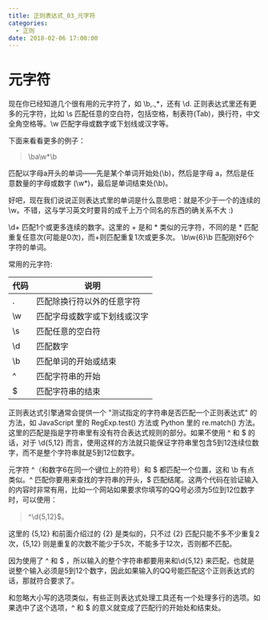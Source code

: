```yaml
---
title: 正则表达式_03_元字符
categories:
  - 正则
date: 2018-02-06 17:00:00
---
```

# 元字符
现在你已经知道几个很有用的元字符了，如 \b,.,*，还有 \d. 正则表达式里还有更多的元字符，比如 \s 匹配任意的空白符，包括空格，制表符(Tab)，换行符，中文全角空格等。\w 匹配字母或数字或下划线或汉字等。

下面来看看更多的例子：
>\ba\w*\b

匹配以字母a开头的单词——先是某个单词开始处(\b)，然后是字母 a，然后是任意数量的字母或数字 (\w*)，最后是单词结束处(\b)。

好吧，现在我们说说正则表达式里的单词是什么意思吧：就是不少于一个的连续的\w。不错，这与学习英文时要背的成千上万个同名的东西的确关系不大 :)

\d+ 匹配1个或更多连续的数字。这里的 + 是和 * 类似的元字符，不同的是 * 匹配重复任意次(可能是0次)，而+则匹配重复1次或更多次。
\b\w{6}\b 匹配刚好6个字符的单词。

常用的元字符:

| 代码  | 说明   |
| - | - |
| . | 匹配除换行符以外的任意字符  |
| \w | 匹配字母或数字或下划线或汉字  |
| \s | 匹配任意的空白符 | 
| \d | 匹配数字  |
| \b | 匹配单词的开始或结束  |
| ^ | 匹配字符串的开始  |
| $ | 匹配字符串的结束  |

正则表达式引擎通常会提供一个 "测试指定的字符串是否匹配一个正则表达式" 的方法，如 JavaScript 里的 RegExp.test() 方法或 Python 里的 re.match() 方法。这里的匹配是指是字符串里有没有符合表达式规则的部分。如果不使用 ^ 和 $ 的话，对于 \d{5,12} 而言，使用这样的方法就只能保证字符串里包含5到12连续位数字，而不是整个字符串就是5到12位数字。

元字符 ^（和数字6在同一个键位上的符号）和 $ 都匹配一个位置，这和 \b 有点类似。^ 匹配你要用来查找的字符串的开头，$ 匹配结尾。这两个代码在验证输入的内容时非常有用，比如一个网站如果要求你填写的QQ号必须为5位到12位数字时，可以使用：

>^\d{5,12}$。

这里的 {5,12} 和前面介绍过的 {2} 是类似的，只不过 {2} 匹配只能不多不少重复2次，{5,12} 则是重复的次数不能少于5次，不能多于12次，否则都不匹配。

因为使用了 ^ 和 $ ，所以输入的整个字符串都要用来和\d{5,12} 来匹配，也就是说整个输入必须是5到12个数字，因此如果输入的QQ号能匹配这个正则表达式的话，那就符合要求了。

和忽略大小写的选项类似，有些正则表达式处理工具还有一个处理多行的选项。如果选中了这个选项，^ 和 $ 的意义就变成了匹配行的开始处和结束处。